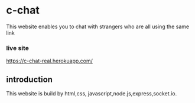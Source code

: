 # c-chat
This website enables you to chat with strangers who are all using the same link

### live site

https://c-chat-real.herokuapp.com/

## introduction

This website is build by html,css, javascript,node.js,express,socket.io.


